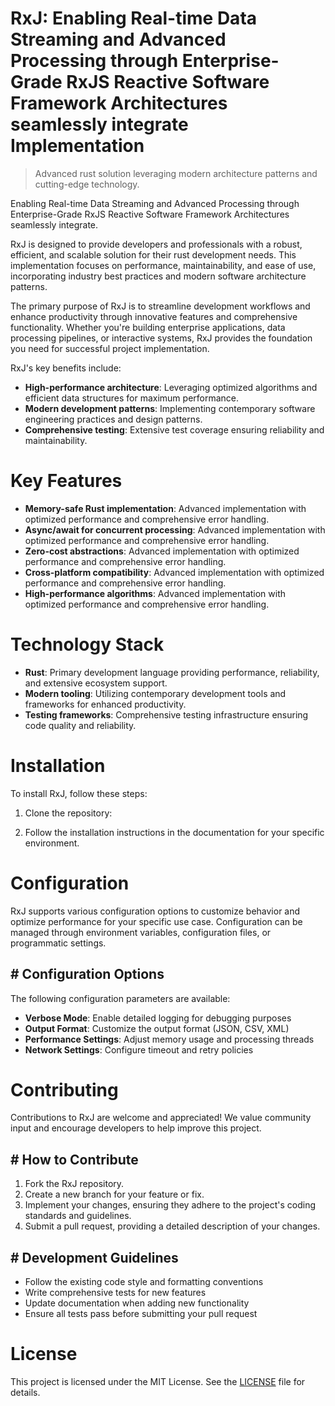 <!-- fallback_RxJ_20251026204428_85924 -->

# RxJ: Enabling Real-time Data Streaming and Advanced Processing through Enterprise-Grade RxJS Reactive Software Framework Architectures seamlessly integrate Implementation
> Advanced rust solution leveraging modern architecture patterns and cutting-edge technology.

Enabling Real-time Data Streaming and Advanced Processing through Enterprise-Grade RxJS Reactive Software Framework Architectures seamlessly integrate.

RxJ is designed to provide developers and professionals with a robust, efficient, and scalable solution for their rust development needs. This implementation focuses on performance, maintainability, and ease of use, incorporating industry best practices and modern software architecture patterns.

The primary purpose of RxJ is to streamline development workflows and enhance productivity through innovative features and comprehensive functionality. Whether you're building enterprise applications, data processing pipelines, or interactive systems, RxJ provides the foundation you need for successful project implementation.

RxJ's key benefits include:

* **High-performance architecture**: Leveraging optimized algorithms and efficient data structures for maximum performance.
* **Modern development patterns**: Implementing contemporary software engineering practices and design patterns.
* **Comprehensive testing**: Extensive test coverage ensuring reliability and maintainability.

# Key Features

* **Memory-safe Rust implementation**: Advanced implementation with optimized performance and comprehensive error handling.
* **Async/await for concurrent processing**: Advanced implementation with optimized performance and comprehensive error handling.
* **Zero-cost abstractions**: Advanced implementation with optimized performance and comprehensive error handling.
* **Cross-platform compatibility**: Advanced implementation with optimized performance and comprehensive error handling.
* **High-performance algorithms**: Advanced implementation with optimized performance and comprehensive error handling.

# Technology Stack

* **Rust**: Primary development language providing performance, reliability, and extensive ecosystem support.
* **Modern tooling**: Utilizing contemporary development tools and frameworks for enhanced productivity.
* **Testing frameworks**: Comprehensive testing infrastructure ensuring code quality and reliability.

# Installation

To install RxJ, follow these steps:

1. Clone the repository:


2. Follow the installation instructions in the documentation for your specific environment.

# Configuration

RxJ supports various configuration options to customize behavior and optimize performance for your specific use case. Configuration can be managed through environment variables, configuration files, or programmatic settings.

## # Configuration Options

The following configuration parameters are available:

* **Verbose Mode**: Enable detailed logging for debugging purposes
* **Output Format**: Customize the output format (JSON, CSV, XML)
* **Performance Settings**: Adjust memory usage and processing threads
* **Network Settings**: Configure timeout and retry policies

# Contributing

Contributions to RxJ are welcome and appreciated! We value community input and encourage developers to help improve this project.

## # How to Contribute

1. Fork the RxJ repository.
2. Create a new branch for your feature or fix.
3. Implement your changes, ensuring they adhere to the project's coding standards and guidelines.
4. Submit a pull request, providing a detailed description of your changes.

## # Development Guidelines

* Follow the existing code style and formatting conventions
* Write comprehensive tests for new features
* Update documentation when adding new functionality
* Ensure all tests pass before submitting your pull request

# License

This project is licensed under the MIT License. See the [LICENSE](https://github.com/demaagro/RxJ/blob/main/LICENSE) file for details.

